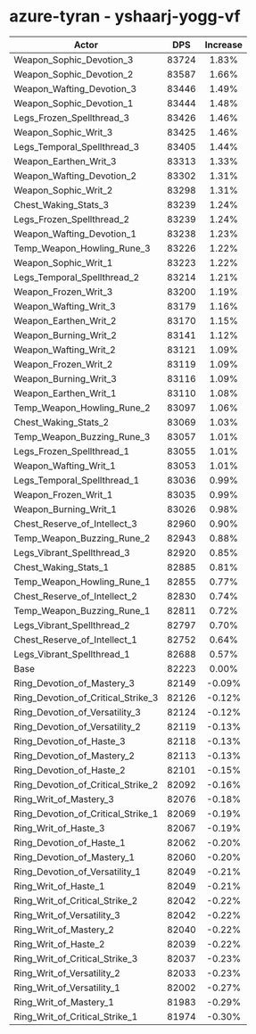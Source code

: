 # azure-tyran - yshaarj-yogg-vf
| Actor | DPS | Increase |
|---|:---:|:---:|
|Weapon_Sophic_Devotion_3|83724|1.83%|
|Weapon_Sophic_Devotion_2|83587|1.66%|
|Weapon_Wafting_Devotion_3|83446|1.49%|
|Weapon_Sophic_Devotion_1|83444|1.48%|
|Legs_Frozen_Spellthread_3|83426|1.46%|
|Weapon_Sophic_Writ_3|83425|1.46%|
|Legs_Temporal_Spellthread_3|83405|1.44%|
|Weapon_Earthen_Writ_3|83313|1.33%|
|Weapon_Wafting_Devotion_2|83302|1.31%|
|Weapon_Sophic_Writ_2|83298|1.31%|
|Chest_Waking_Stats_3|83239|1.24%|
|Legs_Frozen_Spellthread_2|83239|1.24%|
|Weapon_Wafting_Devotion_1|83238|1.23%|
|Temp_Weapon_Howling_Rune_3|83226|1.22%|
|Weapon_Sophic_Writ_1|83223|1.22%|
|Legs_Temporal_Spellthread_2|83214|1.21%|
|Weapon_Frozen_Writ_3|83200|1.19%|
|Weapon_Wafting_Writ_3|83179|1.16%|
|Weapon_Earthen_Writ_2|83170|1.15%|
|Weapon_Burning_Writ_2|83141|1.12%|
|Weapon_Wafting_Writ_2|83121|1.09%|
|Weapon_Frozen_Writ_2|83119|1.09%|
|Weapon_Burning_Writ_3|83116|1.09%|
|Weapon_Earthen_Writ_1|83110|1.08%|
|Temp_Weapon_Howling_Rune_2|83097|1.06%|
|Chest_Waking_Stats_2|83069|1.03%|
|Temp_Weapon_Buzzing_Rune_3|83057|1.01%|
|Legs_Frozen_Spellthread_1|83055|1.01%|
|Weapon_Wafting_Writ_1|83053|1.01%|
|Legs_Temporal_Spellthread_1|83036|0.99%|
|Weapon_Frozen_Writ_1|83035|0.99%|
|Weapon_Burning_Writ_1|83026|0.98%|
|Chest_Reserve_of_Intellect_3|82960|0.90%|
|Temp_Weapon_Buzzing_Rune_2|82943|0.88%|
|Legs_Vibrant_Spellthread_3|82920|0.85%|
|Chest_Waking_Stats_1|82885|0.81%|
|Temp_Weapon_Howling_Rune_1|82855|0.77%|
|Chest_Reserve_of_Intellect_2|82830|0.74%|
|Temp_Weapon_Buzzing_Rune_1|82811|0.72%|
|Legs_Vibrant_Spellthread_2|82797|0.70%|
|Chest_Reserve_of_Intellect_1|82752|0.64%|
|Legs_Vibrant_Spellthread_1|82688|0.57%|
|Base|82223|0.00%|
|Ring_Devotion_of_Mastery_3|82149|-0.09%|
|Ring_Devotion_of_Critical_Strike_3|82126|-0.12%|
|Ring_Devotion_of_Versatility_3|82124|-0.12%|
|Ring_Devotion_of_Versatility_2|82119|-0.13%|
|Ring_Devotion_of_Haste_3|82118|-0.13%|
|Ring_Devotion_of_Mastery_2|82113|-0.13%|
|Ring_Devotion_of_Haste_2|82101|-0.15%|
|Ring_Devotion_of_Critical_Strike_2|82092|-0.16%|
|Ring_Writ_of_Mastery_3|82076|-0.18%|
|Ring_Devotion_of_Critical_Strike_1|82069|-0.19%|
|Ring_Writ_of_Haste_3|82067|-0.19%|
|Ring_Devotion_of_Haste_1|82062|-0.20%|
|Ring_Devotion_of_Mastery_1|82060|-0.20%|
|Ring_Devotion_of_Versatility_1|82049|-0.21%|
|Ring_Writ_of_Haste_1|82049|-0.21%|
|Ring_Writ_of_Critical_Strike_2|82042|-0.22%|
|Ring_Writ_of_Versatility_3|82042|-0.22%|
|Ring_Writ_of_Mastery_2|82040|-0.22%|
|Ring_Writ_of_Haste_2|82039|-0.22%|
|Ring_Writ_of_Critical_Strike_3|82037|-0.23%|
|Ring_Writ_of_Versatility_2|82033|-0.23%|
|Ring_Writ_of_Versatility_1|82002|-0.27%|
|Ring_Writ_of_Mastery_1|81983|-0.29%|
|Ring_Writ_of_Critical_Strike_1|81974|-0.30%|
